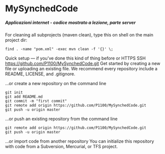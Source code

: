 # MySynchedCode
##### Applicazioni internet - codice mostrato a lezione, parte server

For cleaning all subprojects (maven clean), type this on shell on the main project dir:

`find . -name "pom.xml" -exec mvn clean -f '{}' \;`

Quick setup — if you’ve done this kind of thing before or	HTTPS SSH
https://github.com/P1100/MySynchedCode.git
Get started by creating a new file or uploading an existing file. We recommend every repository include a README, LICENSE, and .gitignore.

…or create a new repository on the command line 

```echo "# MyCode" >> README.md
git init
git add README.md
git commit -m "first commit"
git remote add origin https://github.com/P1100/MySynchedCode.git
git push -u origin master
```

…or push an existing repository from the command line
```
git remote add origin https://github.com/P1100/MySynchedCode.git
git push -u origin master
```
…or import code from another repository
You can initialize this repository with code from a Subversion, Mercurial, or TFS project.

